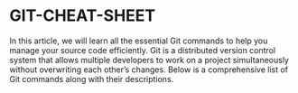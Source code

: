 # GIT-CHEAT-SHEET


In this article, we will learn all the essential Git commands to help you manage your source code efficiently. Git is a distributed version control system that allows multiple developers to work on a project simultaneously without overwriting each other’s changes. Below is a comprehensive list of Git commands along with their descriptions.



